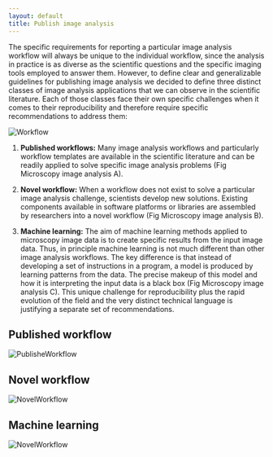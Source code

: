 ```yaml
---
layout: default
title: Publish image analysis
---
```


The specific requirements for reporting a particular image analysis workflow will always be unique to the individual workflow, since the analysis in practice is as diverse as the scientific questions and the specific imaging tools employed to answer them. However, to define clear and generalizable guidelines for publishing image analysis we decided to define three distinct classes of image analysis applications that we can observe in the scientific literature. Each of those classes face their own specific challenges when it comes to their reproducibility and therefore require specific recommendations to address them:

<img src="../assets/figures/Figure_Workflow.png" alt="Workflow" class="inline"/>

1. **Published workflows:** Many image analysis workflows and particularly workflow templates are available in the scientific literature and  can be readily applied to solve specific image analysis problems (Fig Microscopy image analysis A).

2. **Novel workflow:** When a workflow does not exist to solve a particular image analysis challenge, scientists develop new solutions. Existing components available in software platforms or libraries are assembled by researchers into a novel workflow (Fig Microscopy image analysis B).

3. **Machine learning:** The aim of machine learning methods applied to microscopy image data is to create specific results from the input image data. Thus, in principle machine learning is not much different than other image analysis workflows. The key difference is that instead of developing a set of instructions in a program, a model is produced by learning patterns from the data. The precise makeup of this model and how it is interpreting the input data is a black box (Fig Microscopy image analysis C). This unique challenge for reproducibility plus the rapid evolution of the field and the very distinct technical language is justifying a separate set of recommendations.




## Published workflow

<img src="../assets/checklists/Table_PublisheWorkflow_crop.png" alt="PublisheWorkflow" class="inline"/>


## Novel workflow

<img src="../assets/checklists/Table_NovelWorkflow_crop.png" alt="NovelWorkflow" class="inline"/>

## Machine learning

<img src="../assets/checklists/Table_MachineLearning_crop.png" alt="NovelWorkflow" class="inline"/>
